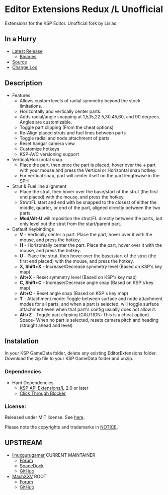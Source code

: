# Editor Extensions Redux /L Unofficial

Extensions for the KSP Editor. Unofficial fork by Lisias.


## In a Hurry

* [Latest Release](https://github.com/net-lisias-kspu/EditorExtensionsRedux/releases)
	+ [Binaries](https://github.com/net-lisias-kspu/EditorExtensionsRedux/tree/Archive)
* [Source](https://github.com/net-lisias-kspu/EditorExtensionsRedux)
* [Change Log](./CHANGE_LOG.md)


## Description

* Features
	+ Allows custom levels of radial symmetry beyond the stock limitations.
	+ Horizontally and vertically center parts.
	+ Adds radial/angle snapping at 1,5,15,22.5,30,45,60, and 90 degrees. Angles are customizable.
	+ Toggle part clipping (From the cheat options)
	+ Re-Align placed struts and fuel lines between parts 
	+ Toggle radial and node attachment of parts
	+ Reset hangar camera view
	+ Customize hotkeys
	+ KSP-AVC versioning support
* Vertical/Horizontal snap
	+ Place the part, then once the part is placed, hover over the 	+ part with your mouse and press the Vertical or Horizontal snap hotkey.
	+ For vertical snap, part will center itself on the part lengthwise in the SPH
* Strut & Fuel line alignment
	+ Place the strut, then hover over the base/start of the strut (the first end placed) with the mouse, and press the hotkey.
	+ Strut/FL start and end with be snapped to the closest of either the middle, quarter, or end of the part, aligned directly between the two parts.
	+ **Mod/Alt-U** will reposition the strut/FL directly between the parts, but only level out the strut from the start/parent part.
* Default Keybindings
	+ **V** - Vertically center a part. Place the part, hover over it with the mouse, and press the hotkey.
	+ **H** - Horizontally center the part. Place the part, hover over it with the mouse, and press the hotkey.
	+ **U** - Place the strut, then hover over the base/start of the strut (the first end placed) with the mouse, and press the hotkey.
	+ **X, Shift+X** - Increase/Decrease symmetry level (Based on KSP's key map)
	+ **Alt+X** - Reset symmetry level (Based on KSP's key map)
	+ **C, Shift+C** - Increase/Decrease angle snap (Based on KSP's key map)
	+ **Alt+C** - Reset angle snap (Based on KSP's key map)
	+ **T** - Attachment mode: Toggle between surface and node attachment modes for all parts, and when a part is selected, will toggle surface attachment even when that part's config usually does not allow it.
	+ **Alt+Z** - Toggle part clipping (CAUTION: This is a cheat option)
Space- When no part is selected, resets camera pitch and heading (straight ahead and level)


## Instalation

In your KSP GameData folder, delete any existing EditorExtensions folder. Download the zip file to your KSP GameData folder and unzip.﻿

### Dependencies

* Hard Dependencies
	+ [KSP API Extensions/L](https://github.com/net-lisias-ksp/KSPAPIExtensions) 2.0 or later
	+ [Click Through Blocker](https://forum.kerbalspaceprogram.com/index.php?/topic/170747-141-click-through-blocker/)

### License:

Released under MIT license. See [here](./LICENSE).

Please note the copyrights and trademarks in [NOTICE](./NOTICE).


## UPSTREAM

* [linuxgurugamer](https://forum.kerbalspaceprogram.com/index.php?/profile/129964-linuxgurugamer/) CURRENT MAINTAINER
	+ [Forum](https://forum.kerbalspaceprogram.com/index.php?/topic/127378-151-editor-extensions-redux-released-with-selectroot-merge-stripsymmetry-nooffsetlimits/)
	+ [SpaceDock](https://spacedock.info/mod/48/Editor%20Extensions%20Redux)
	+ [GitHub](https://github.com/linuxgurugamer/EditorExtensionsRedux)
* [MachXXV](https://github.com/MachXXV/EditorExtensions) ROOT
	+ [Forum](https://forum.kerbalspaceprogram.com/index.php?/topic/35703-103-editor-extensions-v212-23-june/&tab=comments#comment-489514)
	+ [GitHub](https://github.com/MachXXV/EditorExtensions)
